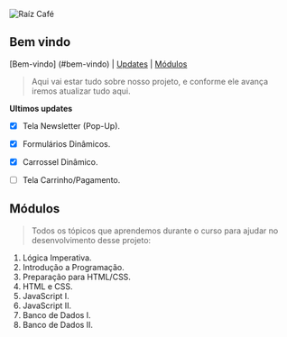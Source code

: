 ![Raíz Café](https://s3.amazonaws.com/joy-class/production/instances/12de7cca531c4dbdb6e42c937f21c1a81703272239039.png)

## Bem vindo ## 

[Bem-vindo] (#bem-vindo) |
[Updates](#ultimos-updates) |
[Módulos](#modulos) 


> Aqui vai estar tudo sobre nosso projeto, e conforme ele avança iremos atualizar tudo aqui.

**Ultimos updates**
- [x] Tela Newsletter (Pop-Up).
- [x] Formulários Dinâmicos.
- [X] Carrossel Dinâmico.
- [ ] Tela Carrinho/Pagamento.


## Módulos ##
> Todos os tópicos que aprendemos durante o curso para ajudar no desenvolvimento desse projeto:

1. Lógica Imperativa.
2. Introdução a Programação.
3. Preparação para HTML/CSS.
4. HTML e CSS.
5. JavaScript I.
6. JavaScript II.
7. Banco de Dados I.
8. Banco de Dados II.
